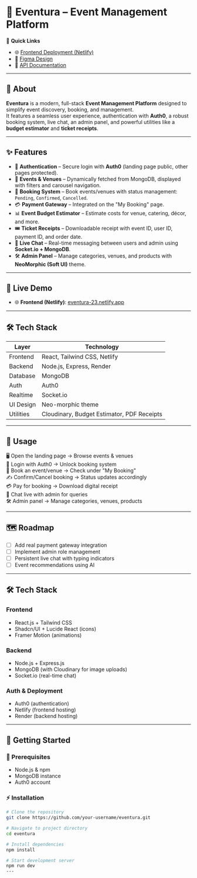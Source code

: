 # 🎉 Eventura – Event Management Platform

🚀 **Quick Links**  
- 🌐 [Frontend Deployment (Netlify)](https://eventura-23.netlify.app)  
- 🎨 [Figma Design]((https://www.figma.com/design/VTpYgGhHaIuRfob33itg2p/codinggita?node-id=124-532&t=vtIPVwzy8GVvCr3a-1))  
- 📑 [API Documentation]((https://documenter.getpostman.com/view/39189509/2sAYX3s4Dc))  

---

## 📌 About
**Eventura** is a modern, full-stack **Event Management Platform** designed to simplify event discovery, booking, and management.  
It features a seamless user experience, authentication with **Auth0**, a robust booking system, live chat, an admin panel, and powerful utilities like a **budget estimator** and **ticket receipts**.

---

## ✨ Features
- 🔑 **Authentication** – Secure login with **Auth0** (landing page public, other pages protected).  
- 📅 **Events & Venues** – Dynamically fetched from MongoDB, displayed with filters and carousel navigation.  
- 📝 **Booking System** – Book events/venues with status management: `Pending`, `Confirmed`, `Cancelled`.  
- 💳 **Payment Gateway** – Integrated on the "My Booking" page.  
- 📊 **Event Budget Estimator** – Estimate costs for venue, catering, décor, and more.  
- 🎟️ **Ticket Receipts** – Downloadable receipt with event ID, user ID, payment ID, and order date.  
- 💬 **Live Chat** – Real-time messaging between users and admin using **Socket.io + MongoDB**.  
- 🛠️ **Admin Panel** – Manage categories, venues, and products with **NeoMorphic (Soft UI)** theme.  

---

## 🚀 Live Demo
- 🌐 **Frontend (Netlify)**: [eventura-23.netlify.app](https://eventura-23.netlify.app)  

---

## 🛠️ Tech Stack
| Layer       | Technology               |
|-------------|--------------------------|
| Frontend    | React, Tailwind CSS, Netlify |
| Backend     | Node.js, Express, Render |
| Database    | MongoDB                  |
| Auth        | Auth0                    |
| Realtime    | Socket.io                |
| UI Design   | Neo-morphic theme        |
| Utilities   | Cloudinary, Budget Estimator, PDF Receipts |

---

## 🎯 Usage

🖥️ Open the landing page → Browse events & venues  
🔐 Login with Auth0 → Unlock booking system  
📅 Book an event/venue → Check under "My Booking"  
✍️ Confirm/Cancel booking → Status updates accordingly  
💳 Pay for booking → Download digital receipt  
💬 Chat live with admin for queries  
🛠️ Admin panel → Manage categories, venues, products  

---

## 🗺️ Roadmap

- [ ] Add real payment gateway integration  
- [ ] Implement admin role management  
- [ ] Persistent live chat with typing indicators  
- [ ] Event recommendations using AI  

---

## 🛠️ Tech Stack

### **Frontend**
- React.js + Tailwind CSS  
- Shadcn/UI + Lucide React (icons)  
- Framer Motion (animations)  

### **Backend**
- Node.js + Express.js  
- MongoDB (with Cloudinary for image uploads)  
- Socket.io (real-time chat)  

### **Auth & Deployment**
- Auth0 (authentication)  
- Netlify (frontend hosting)  
- Render (backend hosting)  

---

## 🚀 Getting Started

### 🔧 Prerequisites
- Node.js & npm  
- MongoDB instance  
- Auth0 account  

### ⚡ Installation
```bash
# Clone the repository
git clone https://github.com/your-username/eventura.git

# Navigate to project directory
cd eventura

# Install dependencies
npm install

# Start development server
npm run dev
---

